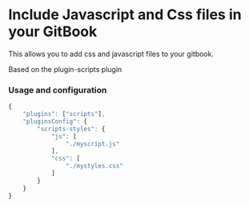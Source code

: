 # Include Javascript and Css files in your GitBook

This allows you to add css and javascript files to your gitbook.

Based on the plugin-scripts plugin

### Usage and configuration

```js
{
    "plugins": ["scripts"],
    "pluginsConfig": {
        "scripts-styles": {
            "js": [
                "./myscript.js"
            ],
            "css": [
                "./mystyles.css"
            ]
        }
    }
}
```
